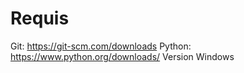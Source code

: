 # Requis
Git: https://git-scm.com/downloads Python: 
https://www.python.org/downloads/ Version Windows
